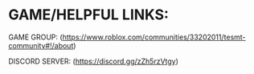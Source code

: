 # GAME/HELPFUL LINKS:

GAME GROUP: 
(https://www.roblox.com/communities/33202011/tesmt-community#!/about)

DISCORD SERVER:
(https://discord.gg/zZh5rzVtgy)